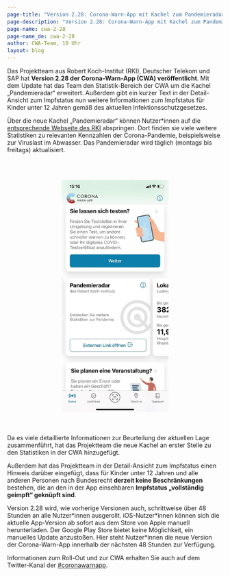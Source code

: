 ```yaml
---
page-title: "Version 2.28: Corona-Warn-App mit Kachel zum Pandemieradar des RKI"
page-description: "Version 2.28: Corona-Warn-App mit Kachel zum Pandemieradar des RKI"
page-name: cwa-2-28
page-name_de: cwa-2-28
author: CWA-Team, 10 Uhr
layout: blog
---
```



Das Projektteam aus Robert Koch-Institut (RKI), Deutscher Telekom und SAP hat **Version 2.28 der Corona-Warn-App (CWA) veröffentlicht**. Mit dem Update hat das Team den Statistik-Bereich der CWA um die Kachel „Pandemieradar“ erweitert. Außerdem gibt ein kurzer Text in der Detail-Ansicht zum Impfstatus nun weitere Informationen zum Impfstatus für Kinder unter 12 Jahren gemäß des aktuellen Infektionsschutzgesetzes.  

<!-- overview -->

Über die neue Kachel „Pandemieradar“ können Nutzer\*innen auf die [entsprechende Webseite des RKI](https://www.rki.de/DE/Content/InfAZ/N/Neuartiges_Coronavirus/Situationsberichte/COVID-19-Trends/COVID-19-Trends.html?__blob=publicationFile#/home) abspringen. Dort finden sie viele weitere Statistiken zu relevanten Kennzahlen der Corona-Pandemie, beispielsweise zur Viruslast im Abwasser. Das Pandemieradar wird täglich (montags bis freitags) aktualisiert. 

<br></br>
<center> 
<img src="./pandemieradar.jpg" title="Kachel Pandemieradar" style="align: center" width=250>
</center>
<br></br>

Da es viele detaillierte Informationen zur Beurteilung der aktuellen Lage zusammenführt, hat das Projektteam die neue Kachel an erster Stelle zu den Statistiken in der CWA hinzugefügt. 

Außerdem hat das Projektteam in der Detail-Ansicht zum Impfstatus einen Hinweis darüber eingefügt, dass für Kinder unter 12 Jahren und alle anderen Personen nach Bundesrecht **derzeit keine Beschränkungen** bestehen, die an den in der App einsehbaren **Impfstatus „vollständig geimpft“ geknüpft sind**. 

Version 2.28 wird, wie vorherige Versionen auch, schrittweise über 48 Stunden an alle Nutzer\*innen ausgerollt. iOS-Nutzer\*innen können sich die aktuelle App-Version ab sofort aus dem Store von Apple manuell herunterladen. Der Google Play Store bietet keine Möglichkeit, ein manuelles Update anzustoßen. Hier steht Nutzer\*innen die neue Version der Corona-Warn-App innerhalb der nächsten 48 Stunden zur Verfügung.

Informationen zum Roll-Out und zur CWA erhalten Sie auch auf dem Twitter-Kanal der [#coronawarnapp](https://twitter.com/coronawarnapp).
